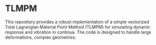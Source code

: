 # TLMPM
This repository provides a robust implementation of a simple vectorized Total Lagrangian Material Point Method (TLMPM) for simulating dynamic response and vibration in continua. The code is designed to handle large deformations, complex geometries.
